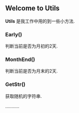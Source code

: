 ## Welcome to Utils ##

**Utils** 是我工作中用的到一些小方法.

### Early() ###

判断当前是否为月初的2天.


### MonthEnd() ###

判断当前是否为月末的2天.

### GetStr() ###

获取随机的字符串.

...........
